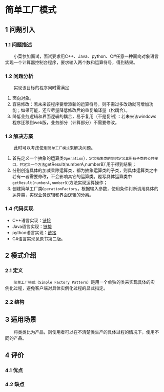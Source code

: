 # 简单工厂模式

## 1 问题引入

### 1.1 问题描述

&emsp;&emsp;小菜参加面试，面试要求用C++、Java、python、C#任意一种面向对象语言实现一个计算器控制台程序，要求输入两个数和运算符号，得到结果。

### 1.2 问题分析

&emsp;&emsp;实现该目标的程序同时需满足
1. 面向对象。
2. 容易修改：若未来该程序要增添新的运算符号，则不需过多改动就可增加功能；如果可能，还应尽量降低修改后的重复编译量（松耦合）。
3. 降低业务逻辑和界面逻辑的耦合，易于复用（不是复制）：若未来该windows程序迁移到web版，业务部分（计算部分）不需要修改。

### 1.3 解决方案

&emsp;&emsp;此时可以考虑使用`简单工厂模式`来解决问题。
1. 首先定义一个抽象的运算类`Operation`）`，定义抽象类的同时定义其所有子类的公共接口，并定义一个方法`getResult(numberA,numberB)`用于得到结果；
2. 分别创造具体的加减乘除运算类，都为抽象运算类的子类，则具体运算类之中若有一者需要修改，不会影响其它的运算类。覆写具体运算类中`getResult(numberA,numberB)`方法实现运算操作；
3. 创建简单工厂类`OperationFactory`，根据输入参数，使用条件判断调用具体的运算类，实现业务逻辑和界面逻辑的分离。

### 1.4 代码实现

* C++语言实现：[链接]("/../../../../src/design_patterns/cpp/simple_factory/")
* Java语言实现：[链接]("/../../../../src/design_patterns/java/simple_factory/")
* python语言实现：[链接]("/../../../../src/design_patterns/python/simple_factory/SimpleFactory.py")
* C#语言实现见原书第二版。

## 2 模式介绍

### 2.1 定义

&emsp;&emsp;`简单工厂模式（Simple Factory Pattern）`是用一个单独的类来实现具体的实例化过程，避免客户端对具体实例化过程的显式指定。

### 2.2 结构


## 3 适用场景

&emsp;&emsp;将类类比为产品，则使用者可以在不清楚类生产的具体过程的情况下，使用不同的产品。

## 4 评价

### 4.1 优点

### 4.2 缺点